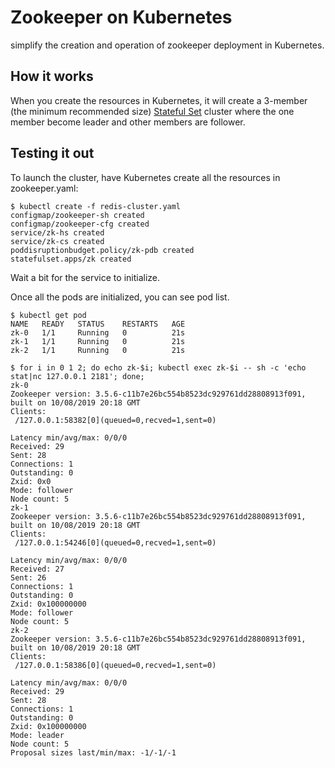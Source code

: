 # Zookeeper on Kubernetes

simplify the creation and operation of zookeeper deployment in Kubernetes.

## How it works

When you create the resources in Kubernetes, it will create a 3-member (the minimum recommended size) [Stateful Set](https://kubernetes.io/docs/concepts/abstractions/controllers/statefulsets/) cluster where the one member become leader and other members are follower.

## Testing it out

To launch the cluster, have Kubernetes create all the resources in zookeeper.yaml:

```
$ kubectl create -f redis-cluster.yaml
configmap/zookeeper-sh created
configmap/zookeeper-cfg created
service/zk-hs created
service/zk-cs created
poddisruptionbudget.policy/zk-pdb created
statefulset.apps/zk created
```

Wait a bit for the service to initialize.

Once all the pods are initialized, you can see pod list.

```
$ kubectl get pod
NAME   READY   STATUS    RESTARTS   AGE
zk-0   1/1     Running   0          21s
zk-1   1/1     Running   0          21s
zk-2   1/1     Running   0          21s
```

```
$ for i in 0 1 2; do echo zk-$i; kubectl exec zk-$i -- sh -c 'echo stat|nc 127.0.0.1 2181'; done;
zk-0
Zookeeper version: 3.5.6-c11b7e26bc554b8523dc929761dd28808913f091, built on 10/08/2019 20:18 GMT
Clients:
 /127.0.0.1:58382[0](queued=0,recved=1,sent=0)

Latency min/avg/max: 0/0/0
Received: 29
Sent: 28
Connections: 1
Outstanding: 0
Zxid: 0x0
Mode: follower
Node count: 5
zk-1
Zookeeper version: 3.5.6-c11b7e26bc554b8523dc929761dd28808913f091, built on 10/08/2019 20:18 GMT
Clients:
 /127.0.0.1:54246[0](queued=0,recved=1,sent=0)

Latency min/avg/max: 0/0/0
Received: 27
Sent: 26
Connections: 1
Outstanding: 0
Zxid: 0x100000000
Mode: follower
Node count: 5
zk-2
Zookeeper version: 3.5.6-c11b7e26bc554b8523dc929761dd28808913f091, built on 10/08/2019 20:18 GMT
Clients:
 /127.0.0.1:58386[0](queued=0,recved=1,sent=0)

Latency min/avg/max: 0/0/0
Received: 29
Sent: 28
Connections: 1
Outstanding: 0
Zxid: 0x100000000
Mode: leader
Node count: 5
Proposal sizes last/min/max: -1/-1/-1
```
